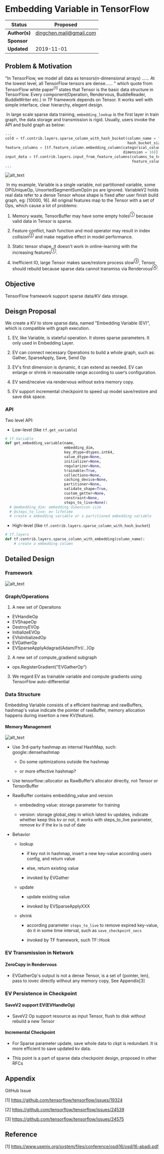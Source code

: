 # Embedding Variable in TensorFlow


| Status        | Proposed                |
| ------------- | ----------------------- |
| **Author(s)** | dingchen.mail@gmail.com |
| **Sponsor**   |                         |
| **Updated**   | 2019-11-01              |

## Problem & Motivation

"In TensorFlow, we model all data as tensors(n-dimensional arrays) …... At the lowest level, all TensorFlow tensors are dense…... " which quote from TensorFlow white paper<sup>[1]</sup>  states that Tensor is the basic data structure in TensorFlow. Every component(Operation, Rendervous, BuddleReader, BuddleWriter etc.) in TF framework depends on Tensor. It works well with simple interface, clear hierarchy, elegent design.

​    In large scale sparse data training, `embedding_lookup` is the first layer in train graph, the data storage and transmission is rigid. Usually, users invoke the API and build graph as below:

```python
...
col0 = tf.contrib.layers.sparse_column_with_hash_bucket(column_name = "col0",
                                                        hash_bucket_size = 10000)
feature_columns = [tf.feature_column.embedding_column(categorical_column = col0,
                                                      dimension = 16)]
input_data = tf.contrib.layers.input_from_feature_columns(columns_to_tensors = features,
                                                          feature_columns = feature_columns)
...
```

![alt_text](20191101-embedding-variable/graph.png "image_tooltip")

​    In my example, Variable is a single variable, not partitioned variable, some OP(UniqueOp, UnsortedSegmentSumOp)in ps are ignored. VariableV2 holds real data refer to a dense Tensor whose shape is fixed after user finish build graph, eg: [10000, 16]. All original features map to the Tensor with a set of Ops, which cause a lot of problems:

1. Memory waste, TensorBuffer may have some empty holes<sup>①</sup> because valid data in Tensor is sparse.

2. Feature conflict, hash function and mod operator may result in index collision<sup>②</sup> and make negative effect in model performance.

3. Static tensor shape, it doesn't work in online-learning with the increasing features<sup>①</sup>.

4. Inefficient IO, large Tensor makes save/restore process slow<sup>③</sup>, Tensor should rebuild because sparse data cannot transmiss via Rendervous<sup>④</sup>.

## Objective

TensorFlow framework support sparse data/KV data storage.

## Deisgn Proposal

We create a KV to store sparse data, named "Embedding Variable (EV)", which is compatible with graph execution. 

1. EV, like Variable, is stateful operation. It stores sparse parameters. It only used in Embedding Layer.

2. EV can connect necessary Operations to build a whole graph, such as: Gather, SparseApply, Save, Send Op

3. EV's first dimension is dynamic, it can extend as needed. EV can enlarge or shrink in reasonable range according to user‘s configuration.

4. EV send/receive via rendervous without extra memory copy.

5. EV support incremental checkpoint to speed up model save/restore and save disk space.

### API

Two level API:

- Low-level (like `tf.get_variable`)

```python
# tf.Variable
def get_embedding_variable(name,
                           embedding_dim,
                           key_dtype=dtypes.int64,
                           value_dtype=None,
                           initializer=None,
                           regularizer=None,
                           trainable=True,
                           collections=None,
                           caching_device=None,
                           partitioner=None,
                           validate_shape=True,
                           custom_getter=None,
                           constraint=None,
                           steps_to_live=None):
  # @embedding_dim: embedding dimension size
  # @steps_to_live: ev lifetime
  # create a embedding variable or a partitioned embedding variable
```

- High-level (like `tf.contrib.layers.sparse_column_with_hash_bucket`)

```python
# tf.layers
def tf.contrib.layers.sparse_column_with_embedding(column_name):
    # create a embedding column
```

## Detailed Design

### Framework

![alt_text](20191101-embedding-variable/class_diagrams.png "image_tooltip")

### Graph/Operations

1. A new set of Operaitons

 - EVHandleOp
 - EVShapeOp
 - DestroyEVOp
 - InitializeEVOp
 - EVIsInitializedOp
 - EVGatherOp
 - EVSparseApplyAdagrad(Adam/Ftrl/...)Op

2. A new set of compute_gradiend subgraph

- ops.RegisterGradient("EVGatherOp")

3. We regard EV as trainable variable and compute gradients using TensorFlow auto-differential

### Data Structure

Embedding Variable consists of a efficient hashmap and rawBuffers, hashmap's value indicate the pointer of rawBuffer, memory allocation happens during insertion a new KV(feature).

#### Memory Management

![alt_text](20191101-embedding-variable/memory.png "image_tooltip")

- Use 3rd-party hashmap as internal HashMap, such: google::densehashmap

  - Do some optimizations outside the hashmap

  - or more effective hashmap?

- Use tensorflow::allocator as RawBuffer‘s allocator directly, not Tensor or TensorBuffer

- RawBuffer contains embedding_value and version

  - embededing value: storage parameter for training

  - version: storage global_step in which latest kv updates, indicate whether keep this kv or not, it works with steps_to_live parameter, remove kv if the kv is out of date

- Behavior

  - lookup

    - if key not in hashmap, insert a new key-value according users config, and return value

    - else, return existing value

    - invoked by EVGather

  - update

    - update existing value

    - invoked by EVSparseApplyXXX

  - shrink

    - according parameter `steps_to_live` to remove expired key-value, do it in some time interval, such as `save_checkpoint_secs`

    - invoked by TF framework, such TF::Hook

### EV Transmission in Network

#### ZeroCopy in Rendervous

- EVGatherOp's output is not a dense Tensor, is a set of {pointer, len}, pass to iovec directly without any memory copy, See Appendix[3]

### EV Persistence in Checkpoint

#### SaveV2 support EV(EVHandleOp)

- SaveV2 Op support resource as input Tensor, flush to disk without rebuild a new Tensor

#### Incremental Checkpoint

- For Sparse parameter update, save whole data to ckpt is redundant. It is more efficient to save updated kv data.

- This point is a part of sparse data checkpoint design, proposed in other RFCs

## Appendix

GitHub Issue

[1] https://github.com/tensorflow/tensorflow/issues/19324

[2] https://github.com/tensorflow/tensorflow/issues/24539

[3] https://github.com/tensorflow/tensorflow/issues/24575 

## Reference

[1] https://www.usenix.org/system/files/conference/osdi16/osdi16-abadi.pdf

